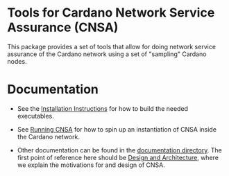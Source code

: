 # Tools for Cardano Network Service Assurance (CNSA)

This package provides a set of tools that allow for doing network
service assurance of the Cardano network using a set of "sampling"
Cardano nodes.

# Documentation

- See the [Installation Instructions](INSTALL.md) for how to build the
  needed executables.

- See [Running CNSA](doc/RunningCNSA.md) for how to spin up an
  instantiation of CNSA inside the Cardano network.

- Other documentation can be found in the [documentation directory](doc/).
  The first point of reference here should be
  [Design and Architecture](doc/DesignAndArchitecture.md),
  where we explain the motivations for and design of CNSA.

